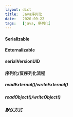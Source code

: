 ```yaml
---
layout: dict
title:  Java序列化
date:   2020-09-22
tags:   [java, 序列化]
---
```


#### Serializable

#### Externalizable

#### serialVersionUID

#### 序列化/反序列化流程

##### readExternal()/writeExternal()

##### readObject()/writeObject()

##### 默认方式
